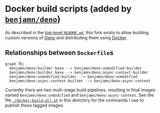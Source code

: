 # Docker build scripts (added by [`benjamn/deno`](https://github.com/benjamn/deno))

As described in the [top-level
`README.md`](https://github.com/benjamn/deno/blob/docker-builds/README.md#purpose-of-this-fork-benjamndeno),
this fork exists to allow building custom versions of [Deno](https://github.com/denoland/deno) and distributing them using [Docker](https://www.docker.com/).

## Relationships between `Dockerfile`s

```mermaid
graph TD;
  benjamn/deno:builder-base --> benjamn/deno:unmodified-builder
  benjamn/deno:builder-base --> benjamn/deno:async-context-builder
  benjamn/deno:unmodified-builder --> benjamn/deno:unmodified
  benjamn/deno:async-context-builder --> benjamn/deno:async-context
```

Currently there are two multi-stage build pipelines, resulting in final images named `benjamn/deno:unmodified` and `benjamn/deno:async-context`. See the file [`./docker-build-all.sh`](docker-build-all.sh) in this directory for the commands I use to publish these tagged images.
